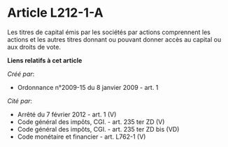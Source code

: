# Article L212-1-A

Les titres de capital émis par les sociétés par actions comprennent les actions et les autres titres donnant ou pouvant
donner accès au capital ou aux droits de vote.

**Liens relatifs à cet article**

_Créé par_:

  - Ordonnance n°2009-15 du 8 janvier 2009 - art. 1

_Cité par_:

  - Arrêté du 7 février 2012 - art. 1 (V)
  - Code général des impôts, CGI. - art. 235 ter ZD (V)
  - Code général des impôts, CGI. - art. 235 ter ZD bis (VD)
  - Code monétaire et financier - art. L762-1 (V)
